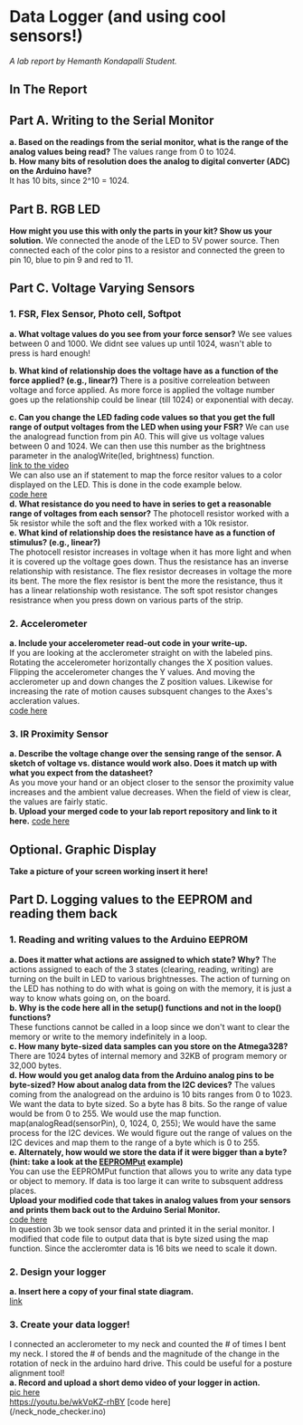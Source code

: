 # Data Logger (and using cool sensors!)

*A lab report by Hemanth Kondapalli Student.*

## In The Report

## Part A.  Writing to the Serial Monitor
 
**a. Based on the readings from the serial monitor, what is the range of the analog values being read?**
 The values range from 0 to 1024. <br>
**b. How many bits of resolution does the analog to digital converter (ADC) on the Arduino have?**<br>
It has 10 bits, since 2^10 = 1024. 

## Part B. RGB LED

**How might you use this with only the parts in your kit? Show us your solution.**
We connected the anode of the LED to 5V power source. Then connected each of the color pins to a resistor and connected the green to pin 10, blue to pin 9 and red to 11.

## Part C. Voltage Varying Sensors 
 
### 1. FSR, Flex Sensor, Photo cell, Softpot

**a. What voltage values do you see from your force sensor?**
We see values between 0 and 1000. We didnt see values up until 1024, wasn't able to press is hard enough!

**b. What kind of relationship does the voltage have as a function of the force applied? (e.g., linear?)**
There is a positive correleation between voltage and force applied. As more force is applied the voltage number goes up the relationship could be linear (till 1024) or exponential with decay. 

**c. Can you change the LED fading code values so that you get the full range of output voltages from the LED when using your FSR?**
We can use the analogread function from pin A0. This will give us voltage values between 0 and 1024. We can then use this number as the brightness parameter in the analogWrite(led, brightness) function. <br>
[link to the video](https://youtu.be/bNC21NYjnT8) <br>
We can also use an if statement to map the force resitor values to a color displayed on the LED. This is done in the code example below. <br >
[code here](/forceresistor_led.ino) <br>
**d. What resistance do you need to have in series to get a reasonable range of voltages from each sensor?**
The photocell resistor worked with a 5k resistor while the soft and the flex worked with a 10k resistor. <br>
**e. What kind of relationship does the resistance have as a function of stimulus? (e.g., linear?)**<br>
The photocell resistor increases in voltage when it has more light and when it is covered up the voltage goes down. Thus the resistance has an inverse relationship with resistance. 
The flex resistor decreases in voltage the more its bent. The more the flex resistor is bent the more the resistance, thus it has a linear relationship woth resistance. The soft spot resistor changes resistrance when you press down on various parts of the strip. 
### 2. Accelerometer
**a. Include your accelerometer read-out code in your write-up.**
<br>
If you are looking at the acclerometer straight on with the labeled pins. Rotating the accelerometer horizontally changes the X position values. Flipping the accelerometer changes the Y values. And moving the acclerometer up and down changes the Z position values. Likewise for increasing the rate of motion causes subsquent changes to the Axes's accleration values. <br>
[code here](/accle-led.ino) <br>
### 3. IR Proximity Sensor 

**a. Describe the voltage change over the sensing range of the sensor. A sketch of voltage vs. distance would work also. Does it match up with what you expect from the datasheet?** <br>
As you move your hand or an object closer to the sensor the proximity value increases and the ambient value decreases. When the field of view is clear, the values are fairly static. <br>
**b. Upload your merged code to your lab report repository and link to it here.**
[code here](/accel_ir.ino)
## Optional. Graphic Display

**Take a picture of your screen working insert it here!**

## Part D. Logging values to the EEPROM and reading them back
 
### 1. Reading and writing values to the Arduino EEPROM

**a. Does it matter what actions are assigned to which state? Why?**
The actions assigned to each of the 3 states (clearing, reading, writing) are turning on the built in LED to various brightnesses. The action of turning on the LED has nothing to do with what is going on with the memory, it is just a way 
to know whats going on, on the board. <br>
**b. Why is the code here all in the setup() functions and not in the loop() functions?**
<br >These functions cannot be called in a loop since we don't want to clear the memory or write to the memory indefinitely in a loop. 
<br>
**c. How many byte-sized data samples can you store on the Atmega328?** <br>
There are 1024 bytes of internal memory and 32KB of program memory or 32,000 bytes. <br>
**d. How would you get analog data from the Arduino analog pins to be byte-sized? How about analog data from the I2C devices?**
The values coming from the analogread on the arduino is 10 bits ranges from 0 to 1023. 
We want the data to byte sized. So a byte has 8 bits. So the range of value would be from 0 to 255. We would use the map function. map(analogRead(sensorPin), 0, 1024, 0, 255);
We would have the same process for the I2C devices. We would figure out the range of values on the I2C devices and map them to the range of a byte which is 0 to 255. <br>
**e. Alternately, how would we store the data if it were bigger than a byte? (hint: take a look at the [EEPROMPut](https://www.arduino.cc/en/Reference/EEPROMPut) example)** <br>
You can use the EEPROMPut function that allows you to write any data type or object to memory. If data is too large it can write to subsquent address places. <br>
**Upload your modified code that takes in analog values from your sensors and prints them back out to the Arduino Serial Monitor.**<br>
[code here](/accel_ir_byte.ino)
<br>
In question 3b we took sensor data and printed it in the serial monitor. I modified that code file to output data that is byte sized using the map function. Since the accleromter data is 16 bits we need to scale it down. <br>
### 2. Design your logger
 
**a. Insert here a copy of your final state diagram.**
<br>[link](/Statediagramlab3.pdf) <br>
### 3. Create your data logger!
I connected an acclerometer to my neck and counted the # of times I bent my neck. I stored the # of bends and the magnitude of the change in the rotation of neck in the arduino hard drive. This could be useful for a posture alignment tool! </br>
**a. Record and upload a short demo video of your logger in action.** <br>
[pic here](/setup.JPG) <br>
https://youtu.be/wkVpKZ-rhBY
[code here]<br> (/neck_node_checker.ino)

